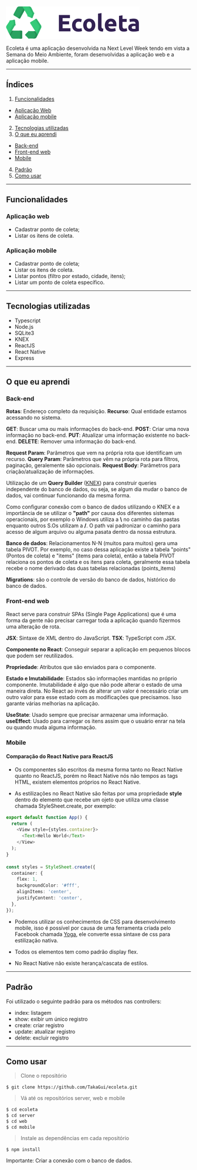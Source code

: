 ![image](./web/src/assets/logo.svg)

Ecoleta é uma aplicação desenvolvida na Next Level Week tendo em vista a Semana do Meio Ambiente, foram desenvolvidas a aplicação web e a aplicação mobile.

- - -

## Índices

1. [ Funcionalidades ](#funcionalidades)
  - [Aplicação Web](#aplicação-web)
  - [Aplicação mobile](#aplicação-mobile)
2. [ Tecnologias utilizadas ](#tecnologias-utilizadas)
3. [ O que eu aprendi ](#o-que-eu-aprendi)
  - [ Back-end ](#back-end)
  - [ Front-end web](#front-end-web)
  - [ Mobile ](#mobile)
4. [ Padrão ](#padrão)
5. [ Como usar ](#como-usar)

- - -

<a name="funcionalidades"></a>

## Funcionalidades

<a name="aplicação-web"></a>

### Aplicação web

  - Cadastrar ponto de coleta;
  - Listar os itens de coleta.

<a name="aplicação-mobile"></a>

### Aplicação mobile

  - Cadastrar ponto de coleta;
  - Listar os itens de coleta.
  - Listar pontos (filtro por estado, cidade, itens);
  - Listar um ponto de coleta específico.

- - -

<a name="tecnologias-utilizadas"></a>

## Tecnologias utilizadas

  - Typescript
  - Node.js
  - SQLite3
  - KNEX
  - ReactJS
  - React Native
  - Express

- - -

<a name="o-que-eu-aprendi"></a>

## O que eu aprendi

<a name="back-end"></a>

### Back-end

**Rotas**: Endereço completo da requisição.
**Recurso**: Qual entidade estamos acessando no sistema.

**GET**: Buscar uma ou mais informações do back-end.
**POST**: Criar uma nova informação no back-end.
**PUT**: Atualizar uma informação existente no back-end.
**DELETE**: Remover uma informação do back-end.

**Request Param**: Parâmetros que vem na própria rota que identificam um recurso.
**Query Param**: Parâmetros que vêm na própria rota para filtros, paginação, geralemente são opcionais.
**Request Body**: Parâmetros para criação/atualização de informações.

Utilização de um **Query Builder** ([KNEX](http://knexjs.org/)) para construir queries independente do banco de dados, ou seja, se algum dia mudar o banco de dados, vai continuar funcionando da mesma forma.

Como configurar conexão com o banco de dados utilizando o KNEX e a importância de se utilizar o **"path"** por causa dos diferentes sistemas operacionais, por exemplo o Windows utiliza a **\\** no caminho das pastas enquanto outros S.Os utilizam a **/**. O path vai padronizar o caminho para acesso de algum arquivo ou alguma pasata dentro da nossa estrutura.

**Banco de dados**: Relacionamentos N-N (muitos para muitos) gera uma tabela PIVOT. Por exemplo, no caso dessa aplicação existe a tabela "points" (Pontos de coleta) e "items" (items para coleta), então a tabela PIVOT relaciona os pontos de coleta e os itens para coleta, geralmente essa tabela recebe o nome derivado das duas tabelas relacionadas (points_items)

**Migrations**: são o controle de versão do banco de dados, histórico do banco de dados.

<a name="front-end-web"></a>

### Front-end web

React serve para construir SPAs (Single Page Applications) que é uma forma da gente não precisar carregar toda a aplicação quando fizermos uma alteração de rota.

**JSX**: Sintaxe de XML dentro do JavaScript.
**TSX**: TypeScript com JSX.

**Componente no React**: Conseguir separar a aplicação em pequenos blocos que podem ser reutilizados.

**Propriedade**: Atributos que são enviados para o componente.

**Estado e Imutabilidade**: Estados são informações mantidas no próprio componente. Imutabilidade é algo que não pode alterar o estado de uma maneira direta. No React ao invés de alterar um valor é necessário criar um outro valor para esse estado com as modificações que precisamos. Isso garante várias melhorias na aplicação.

**UseState**: Usado sempre que precisar armazenar uma informação.
**useEffect**: Usado para carregar os itens assim que o usuário enrar na tela ou quando muda alguma informação.


<a name="mobile"></a>

### Mobile

#### Comparação do React Native para ReactJS

- Os componentes são escritos da mesma forma tanto no React Native quanto no ReactJS, porém no React Native nós não tempos as tags HTML, existem elementos próprios no React Native.

- As estilizações no React Native são feitas por uma propriedade **style** dentro do elemento que recebe um ojeto que utiliza uma classe chamada StyleSheet.create, por exemplo:

```typescript
export default function App() {
  return (
    <View style={styles.container}>
      <Text>Hello World</Text>
    </View>
  );
}

const styles = StyleSheet.create({
  container: {
    flex: 1,
    backgroundColor: '#fff',
    alignItems: 'center',
    justifyContent: 'center',
  },
});
```

- Podemos utilizar os conhecimentos de CSS para desenvolvimento mobile, isso é possível por causa de uma ferramenta criada pelo Facebook chamada [Yoga](https://yogalayout.com/), ele converte essa sintaxe de css para estilização nativa.

- Todos os elementos tem como padrão display flex.

- No React Native não existe herança/cascata de estilos.

- - -

<a name="padrão"></a>

## Padrão

Foi utilizado o seguinte padrão para os métodos nas controllers: 

- index: listagem
- show: exibir um único registro
- create: criar registro
- update: atualizar registro
- delete: excluir registro

- - -

<a name="como-usar"></a>

## Como usar

> Clone o repositório
```shell
$ git clone https://github.com/TakaGui/ecoleta.git
```
> Vá até os repositórios server, web e mobile
```shell
$ cd ecoleta
$ cd server
$ cd web
$ cd mobile
```
> Instale as dependências em cada repositório
```shell
$ npm install
```

Importante: Criar a conexão com o banco de dados.
